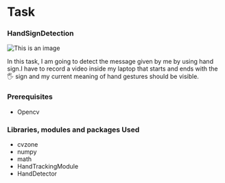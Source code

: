 # Task

### HandSignDetection

![This is an image]("https://www.computervision.zone/wp-content/uploads/2022/07/Project-ThumbnailsQ-4.jpg")

In this task, I am going to detect the message given by me by using hand sign.I have to record a video inside my laptop that starts and ends with the 🖐️ sign and my current meaning of hand gestures should be visible.

### Prerequisites

- Opencv

### Libraries, modules and packages Used

- cvzone
- numpy
- math
- HandTrackingModule
- HandDetector



<!-- you need to record a short video inside your laptop that starts and end with 🖐️ sign. Your current meaning of sign should be visible on video as you can see in images of the Task 2 problem statement. -->



<!-- A message is conveyed using different hand signs.Mediapipe library is used for detecting hand landmarks.
Also used raspberrypi camera to record a video. -->

